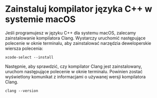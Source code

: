 <h1 data-loc-id="walkthough.mac.install.compiler">Zainstaluj kompilator języka C++ w systemie macOS</h1>
<p data-loc-id="walkthough.mac.text1">Jeśli programujesz w języku C++ dla systemu macOS, zalecamy zainstalowanie kompilatora Clang. Wystarczy uruchomić następujące polecenie w oknie terminalu, aby zainstalować narzędzia deweloperskie wiersza polecenia:</p>
<pre><code class="lang-bash">xcode-<span class="hljs-keyword">select</span> <span class="hljs-comment">--install</span>
</code></pre>
<p data-loc-id="walkthough.mac.text2">Następnie, aby sprawdzić, czy kompilator Clang jest zainstalowany, uruchom następujące polecenie w oknie terminalu. Powinien zostać wyświetlony komunikat z informacjami o używanej wersji kompilatora Clang.</p>
<pre><code class="lang-bash">clang <span class="hljs-comment">--version</span>
</code></pre>
